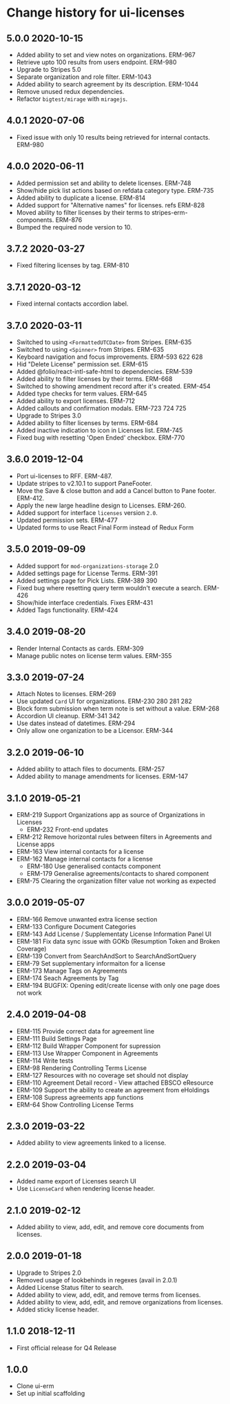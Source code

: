 # Change history for ui-licenses

##  5.0.0 2020-10-15
* Added ability to set and view notes on organizations. ERM-967
* Retrieve upto 100 results from users endpoint. ERM-980
* Upgrade to Stripes 5.0
* Separate organization and role filter. ERM-1043
* Added ability to search agreement by its description. ERM-1044
* Remove unused redux dependencies.
* Refactor `bigtest/mirage` with `miragejs`.

## 4.0.1 2020-07-06
* Fixed issue with only 10 results being retrieved for internal contacts. ERM-980

## 4.0.0 2020-06-11
* Added permission set and ability to delete licenses. ERM-748
* Show/hide pick list actions based on refdata category type. ERM-735
* Added ability to duplicate a license. ERM-814
* Added support for "Alternative names" for licenses. refs ERM-828
* Moved ability to filter licenses by their terms to stripes-erm-components. ERM-876
* Bumped the required node version to 10.

## 3.7.2 2020-03-27
* Fixed filtering licenses by tag. ERM-810

## 3.7.1 2020-03-12
* Fixed internal contacts accordion label.

## 3.7.0 2020-03-11
* Switched to using `<FormattedUTCDate>` from Stripes. ERM-635
* Switched to using `<Spinner>` from Stripes. ERM-635
* Keyboard navigation and focus improvements. ERM-593 622 628
* Hid "Delete License" permission set. ERM-615
* Added @folio/react-intl-safe-html to dependencies. ERM-539
* Added ability to filter licenses by their terms. ERM-668
* Switched to showing amendment record after it's created. ERM-454
* Added type checks for term values. ERM-645
* Added ability to export licenses. ERM-712
* Added callouts and confirmation modals. ERM-723 724 725
* Upgrade to Stripes 3.0
* Added ability to filter licenses by terms. ERM-684
* Added inactive indication to icon in Licenses list. ERM-745
* Fixed bug with resetting 'Open Ended' checkbox. ERM-770

## 3.6.0 2019-12-04
* Port ui-licenses to RFF. ERM-487.
* Update stripes to v2.10.1 to support PaneFooter.
* Move the Save & close button and add a Cancel button to Pane footer. ERM-412.
* Apply the new large headline design to Licenses. ERM-260.
* Added support for interface `licenses` version `2.0`.
* Updated permission sets. ERM-477
* Updated forms to use React Final Form instead of Redux Form

## 3.5.0 2019-09-09
* Added support for `mod-organizations-storage` 2.0
* Added settings page for License Terms. ERM-391
* Added settings page for Pick Lists. ERM-389 390
* Fixed bug where resetting query term wouldn't execute a search. ERM-426
* Show/hide interface credentials. Fixes ERM-431
* Added Tags functionality. ERM-424

## 3.4.0 2019-08-20
* Render Internal Contacts as cards. ERM-309
* Manage public notes on license term values. ERM-355

## 3.3.0 2019-07-24
* Attach Notes to licenses. ERM-269
* Use updated `Card` UI for organizations. ERM-230 280 281 282
* Block form submission when term note is set without a value. ERM-268
* Accordion UI cleanup. ERM-341 342
* Use dates instead of datetimes. ERM-294
* Only allow one organization to be a Licensor. ERM-344

## 3.2.0 2019-06-10
* Added ability to attach files to documents. ERM-257
* Added ability to manage amendments for licenses. ERM-147

## 3.1.0 2019-05-21
 * ERM-219 Support Organizations app as source of Organizations in Licenses
   * ERM-232 Front-end updates
 * ERM-212 Remove horizontal rules between filters in Agreements and License apps
 * ERM-163 View internal contacts for a license
 * ERM-162 Manage internal contacts for a license
   * ERM-180 Use generalised contacts component
   * ERM-179 Generalise agreements/contacts to shared component
 * ERM-75  Clearing the organization filter value not working as expected

## 3.0.0 2019-05-07

 * ERM-166 Remove unwanted extra license section
 * ERM-133 Configure Document Categories
 * ERM-143 Add License / Supplementaty License Information Panel UI
 * ERM-181 Fix data sync issue with GOKb (Resumption Token and Broken Coverage)
 * ERM-139 Convert from SearchAndSort to SearchAndSortQuery
 * ERM-79 Set supplementary informaiton for a license
 * ERM-173 Manage Tags on Agreements
 * ERM-174 Seach Agreements by Tag
 * ERM-194 BUGFIX: Opening edit/create license with only one page does not work

## 2.4.0 2019-04-08

 * ERM-115 Provide correct data for agreement line
 * ERM-111 Build Settings Page
 * ERM-112 Build Wrapper Component for supression
 * ERM-113 Use Wrapper Component in Agreements
 * ERM-114 Write tests
 * ERM-98 Rendering Controlling Terms License
 * ERM-127 Resources with no coverage set should not display
 * ERM-110 Agreement Detail record - View attached EBSCO eResource
 * ERM-109 Support the ability to create an agreement from eHoldings
 * ERM-108 Supress agreements app functions
 * ERM-64 Show Controlling License Terms

## 2.3.0 2019-03-22

* Added ability to view agreements linked to a license.

## 2.2.0 2019-03-04

* Added name export of Licenses search UI
* Use `LicenseCard` when rendering license header.

## 2.1.0 2019-02-12
* Added ability to view, add, edit, and remove core documents from licenses.

## 2.0.0 2019-01-18

* Upgrade to Stripes 2.0
* Removed usage of lookbehinds in regexes (avail in 2.0.1)
* Added License Status filter to search.
* Added ability to view, add, edit, and remove terms from licenses.
* Added ability to view, add, edit, and remove organizations from licenses.
* Added sticky license header.

## 1.1.0 2018-12-11

* First official release for Q4 Release

## 1.0.0
* Clone ui-erm
* Set up initial scaffolding
